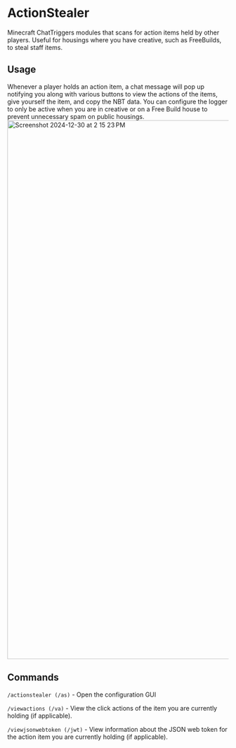 # ActionStealer
Minecraft ChatTriggers modules that scans for action items held by other players. Useful for housings where you have creative, such as FreeBuilds, to steal staff items.

## Usage
Whenever a player holds an action item, a chat message will pop up notifying you along with various buttons to view the actions of the items, give yourself the item, and copy the NBT data. You can configure the logger to only be active when you are in creative or on a Free Build house to prevent unnecessary spam on public housings.
<img width="1224" alt="Screenshot 2024-12-30 at 2 15 23 PM" src="https://github.com/user-attachments/assets/6fbaaad4-f500-4c57-a7fc-558ad83a0c76" />

## Commands
`/actionstealer (/as)` - Open the configuration GUI

`/viewactions (/va)` - View the click actions of the item you are currently holding (if applicable).

`/viewjsonwebtoken (/jwt)` - View information about the JSON web token for the action item you are currently holding (if applicable).
